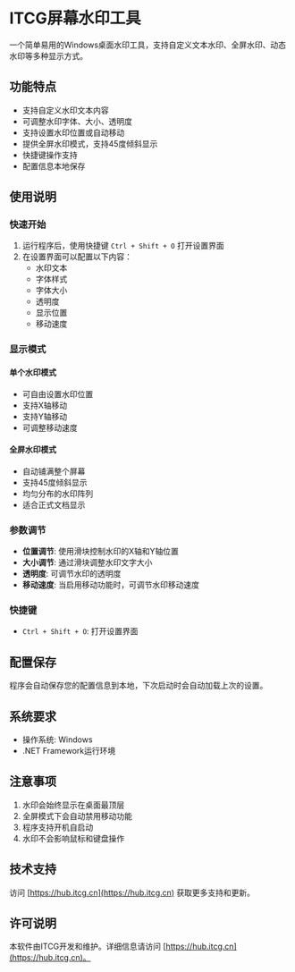 # ITCG屏幕水印工具

一个简单易用的Windows桌面水印工具，支持自定义文本水印、全屏水印、动态水印等多种显示方式。

## 功能特点

- 支持自定义水印文本内容
- 可调整水印字体、大小、透明度
- 支持设置水印位置或自动移动
- 提供全屏水印模式，支持45度倾斜显示
- 快捷键操作支持
- 配置信息本地保存

## 使用说明

### 快速开始

1. 运行程序后，使用快捷键 `Ctrl + Shift + O` 打开设置界面
2. 在设置界面可以配置以下内容：
   - 水印文本
   - 字体样式
   - 字体大小
   - 透明度
   - 显示位置
   - 移动速度

### 显示模式

#### 单个水印模式
- 可自由设置水印位置
- 支持X轴移动
- 支持Y轴移动
- 可调整移动速度

#### 全屏水印模式
- 自动铺满整个屏幕
- 支持45度倾斜显示
- 均匀分布的水印阵列
- 适合正式文档显示

### 参数调节

- **位置调节**: 使用滑块控制水印的X轴和Y轴位置
- **大小调节**: 通过滑块调整水印文字大小
- **透明度**: 可调节水印的透明度
- **移动速度**: 当启用移动功能时，可调节水印移动速度

### 快捷键

- `Ctrl + Shift + O`: 打开设置界面

## 配置保存

程序会自动保存您的配置信息到本地，下次启动时会自动加载上次的设置。

## 系统要求

- 操作系统: Windows
- .NET Framework运行环境

## 注意事项

1. 水印会始终显示在桌面最顶层
2. 全屏模式下会自动禁用移动功能
3. 程序支持开机自启动
4. 水印不会影响鼠标和键盘操作

## 技术支持

访问 [https://hub.itcg.cn](https://hub.itcg.cn) 获取更多支持和更新。

## 许可说明

本软件由ITCG开发和维护。详细信息请访问 [https://hub.itcg.cn](https://hub.itcg.cn)。
